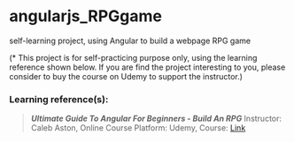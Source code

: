 # angularjs_RPGgame
self-learning project, using Angular to build a webpage RPG game

(* This project is for self-practicing purpose only, using the learning reference shown below. 
If you are find the project interesting to you, please consider to buy the course on Udemy to support the instructor.)


### Learning reference(s):
> __*Ultimate Guide To Angular For Beginners - Build An RPG*__ Instructor:  Caleb Aston, Online Course Platform: Udemy, Course:
 [Link](https://www.udemy.com/ultimate-guide-to-building-an-rpg-in-angular/ "Ultimate Guide To Angular For Beginners - Build An RPG")
